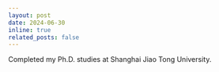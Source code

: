 ```yaml
---
layout: post
date: 2024-06-30
inline: true
related_posts: false
---
```


Completed my Ph.D. studies at Shanghai Jiao Tong University.